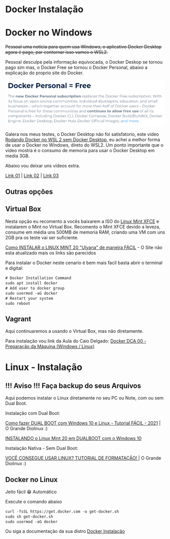 # Docker Instalação

# Docker no Windows

~~Pessoal uma notícia para quem usa Windows, o aplicativo Docker Desktop agora é pago, par contornar isso vamos o WSL2.~~

Pessoal desculpe pela informação equivocada, o Docker Deskop se tornou pago sim mas, o Docker Free se tornou o Docker Personal, abaixo a explicação do proprio site do Docker.

![docker-personal](https://github.com/snydermacedo/Aula_Docker/blob/main/img/docker-personal.png)

Galera nos meus testes, o Docker Desktop não foi satisfatorio, este video [Rodando Docker no WSL 2 sem Docker Desktop](https://youtu.be/wpdcGgRY5kk), eu achei a melhor forma de usar o Docker no Windows, direto do WSL2. Um ponto importante que o video mostra é o consumo de memoria para usar o Docker Desktop em media 3GB.

Abaixo vou deixar uns videos extra.

[Link 01](https://pureinfotech.com/install-windows-subsystem-linux-2-windows-10/) | [Link 02](https://youtu.be/05YN8F8ajBc) | [Link 03](https://youtu.be/np_vyd7QlXk)

Outras opções
-

Virtual Box
-

Nesta opção eu recomento a vocês baixarem a ISO do [Linux Mint XFCE](https://www.linuxmint.com/edition.php?id=290) e instalarem o Mint no Virtual Box.
Recomento o Mint XFCE devido a leveza, consume em média uns 500MB de memoria RAM, criando uma VM com uns 2GB pra os teste vai ser suficiente.

[Como INSTALAR o LINUX MINT 20 "Ulyana" de maneira FÁCIL](https://www.youtube.com/watch?v=QMdbSULEUXA) - O Site não esta atualizado mais os links são parecidos

Para instalar o Docker neste cenario é bem mais facil basta abrir o terminal e digital:
```shell
# Docker Installation Command
sudo apt install docker
# Add user to docker group
sudo usermod -aG docker
# Restart your system
sudo reboot
```

Vagrant
-

Aqui continuaremos a usando o Virtual Box, mas não diretamente.

Para instalação vou link da Aula do Caio Delgado: [Docker DCA 00 - Preparação da Máquina (Windows / Linux)](https://www.youtube.com/watch?v=U-GGoWq26C4&t=386s)

# Linux - Instalação
!!! Aviso !!! Faça backup do seus Arquivos
-

Aqui podemos instalar o Linux diretamente no seu PC ou Note, com ou sem Dual Boot.

Instalação com Dual Boot:

[Como fazer DUAL BOOT com Windows 10 e Linux - Tutorial FÁCIL - 2021](https://www.youtube.com/watch?v=6D6L9Wml1oY) | O Grande Diolinux :)

[INSTALANDO o Linux Mint 20 em DUALBOOT com o Windows 10](https://www.youtube.com/watch?v=jg77APaMUlQ)

Instalação Nativa - Sem Dual Boot:

[VOCÊ CONSEGUE USAR LINUX? TUTORIAL DE FORMATAÇÃO! ](https://www.youtube.com/watch?v=WgJksOkfnTQ&t=0s) | O Grande Diolinux :)

Docker no Linux
-

Jeito fácil 😁 Automático

Execute o comando abaixo
```shell
curl -fsSL https://get.docker.com -o get-docker.sh
sudo sh get-docker.sh
sudo usermod -aG docker
```

Ou siga a documentação da sua distro
[Docker Instalação](https://docs.docker.com/engine/install/)
